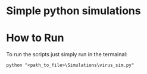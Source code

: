 # Simple python simulations 

# How to Run

To run the scripts just simply run in the termainal:
```shell
python "<path_to_file>\Simulations\virus_sim.py"
```
